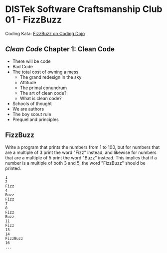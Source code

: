 DISTek Software Craftsmanship Club 01 - FizzBuzz
================================================
Coding Kata: [FizzBuzz on Coding Dojo](https://codingdojo.org/kata/FizzBuzz/)

_Clean Code_ Chapter 1: Clean Code
----------------------------------
* There will be code
* Bad Code
* The total cost of owning a mess
  * The grand redesign in the sky
  * Attitude
  * The primal conundrum
  * The art of clean code?
  * What is clean code?
* Schools of thought
* We are authors
* The boy scout rule
* Prequel and principles

FizzBuzz
--------
Write a program that prints the numbers from 1 to 100, but for numbers that are a multiple of 3 print the word "Fizz" instead, and likewise for numbers that are a multiple of 5 print the word "Buzz" instead. This implies that if a number is a multiple of both 3 and 5, the word "FizzBuzz" should be printed.

```
1
2
Fizz
4
Buzz
Fizz
7
8
Fizz
Buzz
11
Fizz
13
14
FizzBuzz
16
...
```
